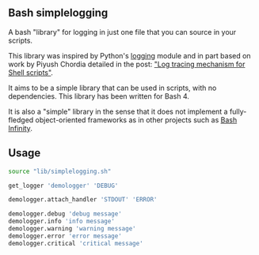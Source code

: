 Bash simplelogging
-------------------

A bash "library" for logging in just one file that you can source in your scripts.

This library was inspired by Python's [logging][PythonLogging] module and in part based on work by Piyush Chordia detailed in the post: ["Log tracing mechanism for Shell scripts"][PiyushChordiaPost].

It aims to be a simple library that can be used in scripts, with no dependencies. This library has been written for Bash 4.

It is also a "simple" library in the sense that it does not implement a fully-fledged object-oriented frameworks as in other projects such as [Bash Infinity][BashInfinity].

## Usage

```bash
source "lib/simplelogging.sh"

get_logger 'demologger' 'DEBUG'

demologger.attach_handler 'STDOUT' 'ERROR'

demologger.debug 'debug message'
demologger.info 'info message'
demologger.warning 'warning message'
demologger.error 'error message'
demologger.critical 'critical message'
```

[PiyushChordiaPost]: http://www.cubicrace.com/2016/03/efficient-logging-mechnism-in-shell.html  
[PythonLogging]: https://docs.python.org/3/library/logging.html
[BashInfinity]: https://github.com/niieani/bash-oo-framework
